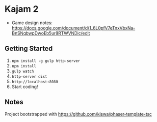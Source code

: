# Kajam 2

* Game design notes: https://docs.google.com/document/d/1_6L0pfV7eTnxVbxNa-BnSNqbwpDwoEb5ur8RTWVNDic/edit

## Getting Started

1. `npm install -g gulp http-server`
2. `npm install`
3. `gulp watch`
4. `http-server dist`
5. `http://localhost:8080`
6. Start coding!

## Notes

Project bootstrapped with https://github.com/kiswa/phaser-template-tsc
